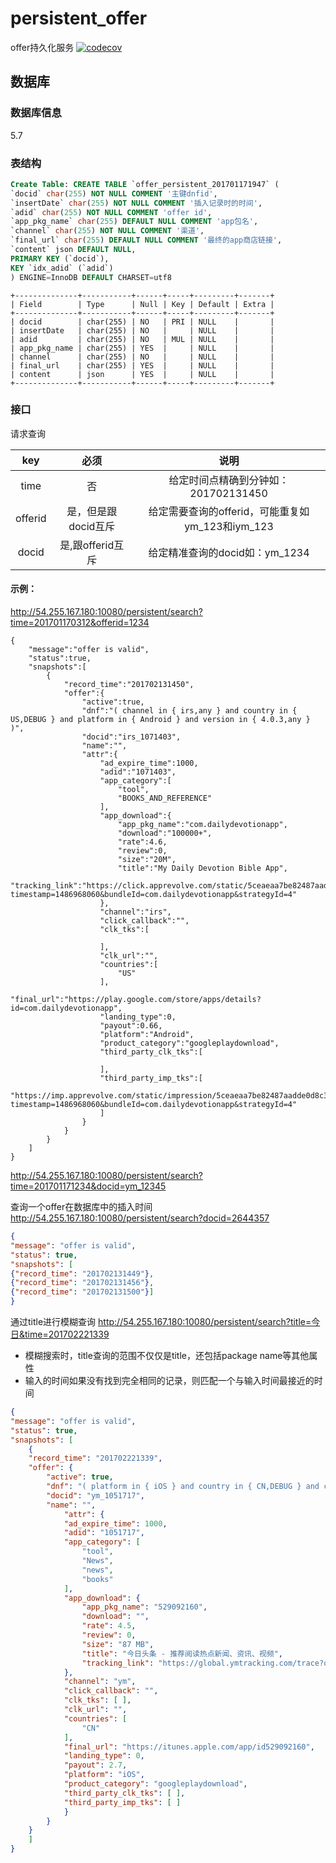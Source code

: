# persistent_offer
offer持久化服务
[![codecov](https://codecov.io/gh/cloudadrd/persistent_offer/branch/master/graph/badge.svg?token=a1oJCu387u)](https://codecov.io/gh/cloudadrd/persistent_offer)


## 数据库
### 数据库信息
5.7

### 表结构

```sql
Create Table: CREATE TABLE `offer_persistent_201701171947` (
`docid` char(255) NOT NULL COMMENT '主键dnfid',
`insertDate` char(255) NOT NULL COMMENT '插入记录时的时间',
`adid` char(255) NOT NULL COMMENT 'offer id',
`app_pkg_name` char(255) DEFAULT NULL COMMENT 'app包名',
`channel` char(255) NOT NULL COMMENT '渠道',
`final_url` char(255) DEFAULT NULL COMMENT '最终的app商店链接',
`content` json DEFAULT NULL,
PRIMARY KEY (`docid`),
KEY `idx_adid` (`adid`)
) ENGINE=InnoDB DEFAULT CHARSET=utf8
```

```
+--------------+-----------+------+-----+---------+-------+
| Field        | Type      | Null | Key | Default | Extra |
+--------------+-----------+------+-----+---------+-------+
| docid        | char(255) | NO   | PRI | NULL    |       |
| insertDate   | char(255) | NO   |     | NULL    |       |
| adid         | char(255) | NO   | MUL | NULL    |       |
| app_pkg_name | char(255) | YES  |     | NULL    |       |
| channel      | char(255) | NO   |     | NULL    |       |
| final_url    | char(255) | YES  |     | NULL    |       |
| content      | json      | YES  |     | NULL    |       |
+--------------+-----------+------+-----+---------+-------+
```

### 接口

请求查询

|   key   |      必须      |                 说明                 |
| :-----: | :----------: | :--------------------------------: |
|  time   |      否       |      给定时间点精确到分钟如：201702131450      |
| offerid | 是，但是跟docid互斥 | 给定需要查询的offerid，可能重复如ym_123和iym_123 |
|  docid  | 是,跟offerid互斥 |       给定精准查询的docid如：ym_1234        |

#### 示例：

http://54.255.167.180:10080/persistent/search?time=201701170312&offerid=1234

```
{
    "message":"offer is valid",
    "status":true,
    "snapshots":[
        {
            "record_time":"201702131450",
            "offer":{
                "active":true,
                "dnf":"( channel in { irs,any } and country in { US,DEBUG } and platform in { Android } and version in { 4.0.3,any } )",
                "docid":"irs_1071403",
                "name":"",
                "attr":{
                    "ad_expire_time":1000,
                    "adid":"1071403",
                    "app_category":[
                        "tool",
                        "BOOKS_AND_REFERENCE"
                    ],
                    "app_download":{
                        "app_pkg_name":"com.dailydevotionapp",
                        "download":"100000+",
                        "rate":4.6,
                        "review":0,
                        "size":"20M",
                        "title":"My Daily Devotion Bible App",
                        "tracking_link":"https://click.apprevolve.com/static/5ceaeaa7be82487aadde0d8c3cbebcd8/109591/1071403/0edbed61cea300b7?timestamp=1486968060&bundleId=com.dailydevotionapp&strategyId=4"
                    },
                    "channel":"irs",
                    "click_callback":"",
                    "clk_tks":[
                        
                    ],
                    "clk_url":"",
                    "countries":[
                        "US"
                    ],
                    "final_url":"https://play.google.com/store/apps/details?id=com.dailydevotionapp",
                    "landing_type":0,
                    "payout":0.66,
                    "platform":"Android",
                    "product_category":"googleplaydownload",
                    "third_party_clk_tks":[
                        
                    ],
                    "third_party_imp_tks":[
                        "https://imp.apprevolve.com/static/impression/5ceaeaa7be82487aadde0d8c3cbebcd8/109591/1071403/0edbed61cea300b7?timestamp=1486968060&bundleId=com.dailydevotionapp&strategyId=4"
                    ]
                }
            }
        }
    ]
}
```

http://54.255.167.180:10080/persistent/search?time=201701171234&docid=ym_12345

查询一个offer在数据库中的插入时间
http://54.255.167.180:10080/persistent/search?docid=2644357

```json
{
"message": "offer is valid",
"status": true,
"snapshots": [
{"record_time": "201702131449"},
{"record_time": "201702131456"},
{"record_time": "201702131500"}]
}
```

通过title进行模糊查询
http://54.255.167.180:10080/persistent/search?title=今日&time=201702221339
* 模糊搜索时，title查询的范围不仅仅是title，还包括package name等其他属性
* 输入的时间如果没有找到完全相同的记录，则匹配一个与输入时间最接近的时间
```json
{
"message": "offer is valid",
"status": true,
"snapshots": [
	{
	"record_time": "201702221339",
	"offer": {
		"active": true,
		"dnf": "( platform in { iOS } and country in { CN,DEBUG } and channel in { ym,any } )",
		"docid": "ym_1051717",
		"name": "",
			"attr": {
			"ad_expire_time": 1000,
			"adid": "1051717",
			"app_category": [
				"tool",
				"News",
				"news",
				"books"
			],
			"app_download": {
				"app_pkg_name": "529092160",
				"download": "",
				"rate": 4.5,
				"review": 0,
				"size": "87 MB",
				"title": "今日头条 - 推荐阅读热点新闻、资讯、视频",
				"tracking_link": "https://global.ymtracking.com/trace?offer_id=1051717&app_id=131&type=ffc5dc6300000002"
			},
			"channel": "ym",
			"click_callback": "",
			"clk_tks": [ ],
			"clk_url": "",
			"countries": [
				"CN"
			],
			"final_url": "https://itunes.apple.com/app/id529092160",
			"landing_type": 0,
			"payout": 2.7,
			"platform": "iOS",
			"product_category": "googleplaydownload",
			"third_party_clk_tks": [ ],
			"third_party_imp_tks": [ ]
            }
    	}
    }
	]
}
```

